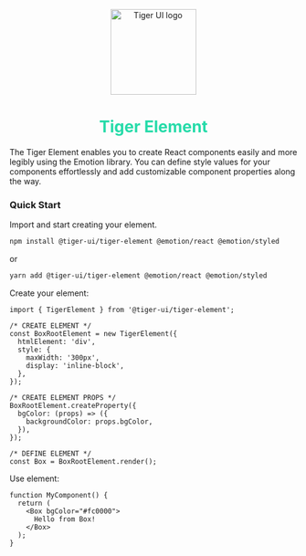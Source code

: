 <p align="center">
  <img src="https://github.com/tiger-uix/tiger-element/assets/92295550/7e100b56-1bca-4066-88f8-54e08f113651" alt="Tiger UI logo" height="150" width="150">
  <h1 align="center" style="color: #26dba9">Tiger Element</h1>
</p>

The Tiger Element enables you to create React components easily and more legibly using the Emotion library. You can define style values for your components effortlessly and add customizable component properties along the way.

### Quick Start

Import and start creating your element.

```bash
npm install @tiger-ui/tiger-element @emotion/react @emotion/styled
```
or
```bash
yarn add @tiger-ui/tiger-element @emotion/react @emotion/styled
```



Create your element:
```tsx
import { TigerElement } from '@tiger-ui/tiger-element';

/* CREATE ELEMENT */
const BoxRootElement = new TigerElement({
  htmlElement: 'div',
  style: {
    maxWidth: '300px',
    display: 'inline-block',
  },
});

/* CREATE ELEMENT PROPS */
BoxRootElement.createProperty({
  bgColor: (props) => ({
    backgroundColor: props.bgColor,
  }),
});

/* DEFINE ELEMENT */
const Box = BoxRootElement.render();
```

Use element:
```tsx
function MyComponent() {
  return (
    <Box bgColor="#fc0000">
      Hello from Box!
    </Box>
  );
}
```
